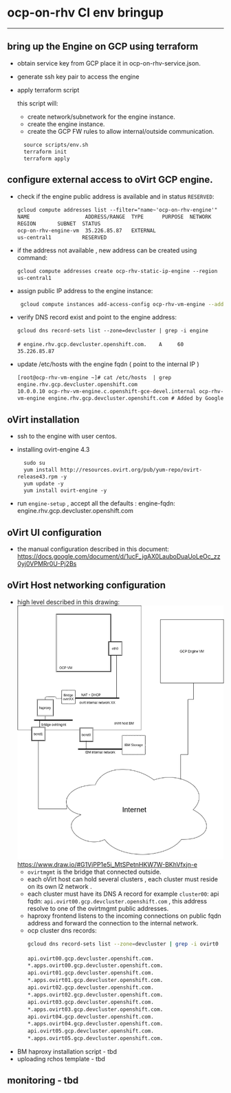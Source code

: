 # ocp-on-rhv CI  env bringup

---

## bring up the Engine on GCP using terraform

- obtain service key from GCP place it in ocp-on-rhv-service.json.
- generate ssh key pair to access the engine
- apply terraform script

  this script will:
  - create network/subnetwork for the engine instance.
  - create the engine instance.
  - create the GCP FW rules to allow internal/outside communication.

  ```shell
    source scripts/env.sh
    terraform init
    terraform apply
  ```


## configure  external access to oVirt GCP engine.

- check if the engine public address is available and in status `RESERVED`:

  ```shell
  gcloud compute addresses list --filter="name~'ocp-on-rhv-engine'"
  NAME                  ADDRESS/RANGE  TYPE      PURPOSE  NETWORK  REGION       SUBNET  STATUS
  ocp-on-rhv-engine-vm  35.226.85.87   EXTERNAL                    us-central1          RESERVED

- if the address not available , new address can be created using command:
  ```
  gcloud compute addresses create ocp-rhv-static-ip-engine --region us-central1
  ```

- assign public IP address to the engine instance:

  ```bash
   gcloud compute instances add-access-config ocp-rhv-vm-engine --address  35.226.85.87 --zone us-central1-c
  ```

- verify DNS record exist and point to the engine address:

  ```shell
  gcloud dns record-sets list --zone=devcluster | grep -i engine

  # engine.rhv.gcp.devcluster.openshift.com.    A     60     35.226.85.87
  ```

- update /etc/hosts with the engine fqdn ( point to the internal IP )

  ```shell
  [root@ocp-rhv-vm-engine ~]# cat /etc/hosts  | grep engine.rhv.gcp.devcluster.openshift.com
  10.0.0.10 ocp-rhv-vm-engine.c.openshift-gce-devel.internal ocp-rhv-vm-engine engine.rhv.gcp.devcluster.openshift.com # Added by Google
  ```



## oVirt installation

- ssh to the engine with user centos.
- installing ovirt-engine 4.3
  ```
    sudo su
    yum install http://resources.ovirt.org/pub/yum-repo/ovirt-release43.rpm -y
    yum update -y
    yum install ovirt-engine -y
  ```

- run `engine-setup` , accept all the defaults :
    engine-fqdn: engine.rhv.gcp.devcluster.openshift.com

## oVirt UI configuration
- the manual configuration described in this document:
  https://docs.google.com/document/d/1ucF_jgAX0LauboDuaUoLeOc_zz0yj0VPMRr0U-Pj2Bs


## oVirt Host networking configuration
-  high level described in this drawing:
   ![GitHub Logo](ocp-on-rhv-bm.png)
    https://www.draw.io/#G1VjPP1e5i_MtSPetnHKW7W-BKhVfxjn-e
   -    `ovirtmgmt` is the bridge that connected outside.
   -    each oVirt host can hold several clusters , each cluster
   must reside on its own l2 network .
   -    each cluster must have its  DNS A record
   for example `cluster00`:
     api fqdn: `api.ovirt00.gcp.devcluster.openshift.com` ,
     this address resolve to one of the ovirtmgmt public addresses.
   -  haproxy frontend listens to the incoming connections on public fqdn address  and forward the connection to the internal network.
   - ocp cluster dns records:
      ```bash
      gcloud dns record-sets list --zone=devcluster | grep -i ovirt0

      api.ovirt00.gcp.devcluster.openshift.com.                              A     300    150.238.7.59
      *.apps.ovirt00.gcp.devcluster.openshift.com.                           A     300    150.238.7.59
      api.ovirt01.gcp.devcluster.openshift.com.                              A     300    150.238.7.60
      *.apps.ovirt01.gcp.devcluster.openshift.com.                           A     300    150.238.7.60
      api.ovirt02.gcp.devcluster.openshift.com.                              A     300    150.238.7.61
      *.apps.ovirt02.gcp.devcluster.openshift.com.                           A     300    150.238.7.61
      api.ovirt03.gcp.devcluster.openshift.com.                              A     300    169.63.244.89
      *.apps.ovirt03.gcp.devcluster.openshift.com.                           A     300    169.63.244.89
      api.ovirt04.gcp.devcluster.openshift.com.                              A     300    169.63.244.90
      *.apps.ovirt04.gcp.devcluster.openshift.com.                           A     300    169.63.244.90
      api.ovirt05.gcp.devcluster.openshift.com.                              A     300    169.63.244.91
      *.apps.ovirt05.gcp.devcluster.openshift.com.                           A     300    169.63.244.91
      ```
- BM haproxy installation script - tbd
- uploading rchos template  - tbd
## monitoring - tbd